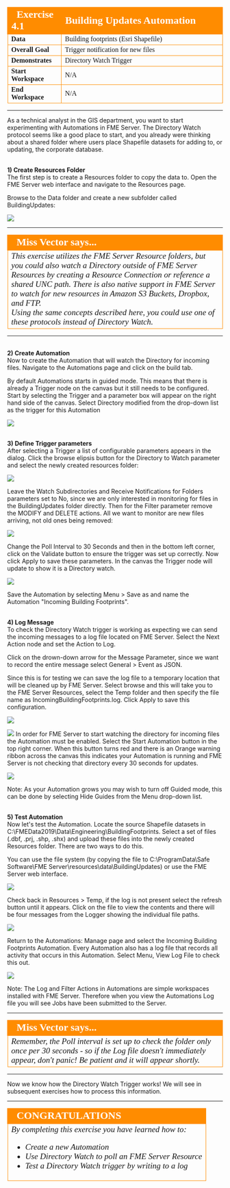 <!--Instructor Notes-->

<!--Exercise Section-->


<table style="border-spacing: 0px;border-collapse: collapse;font-family:serif">
<tr>
<td width=25% style="vertical-align:middle;background-color:darkorange;border: 2px solid darkorange">
<i class="fa fa-cogs fa-lg fa-pull-left fa-fw" style="color:white;padding-right: 12px;vertical-align:text-top"></i>
<span style="color:white;font-size:x-large;font-weight: bold">Exercise 4.1</span>
</td>
<td style="border: 2px solid darkorange;background-color:darkorange;color:white">
<span style="color:white;font-size:x-large;font-weight: bold">Building Updates Automation</span>
</td>
</tr>

<tr>
<td style="border: 1px solid darkorange; font-weight: bold">Data</td>
<td style="border: 1px solid darkorange">Building footprints (Esri Shapefile)</td>
</tr>

<tr>
<td style="border: 1px solid darkorange; font-weight: bold">Overall Goal</td>
<td style="border: 1px solid darkorange">Trigger notification for new files</td>
</tr>

<tr>
<td style="border: 1px solid darkorange; font-weight: bold">Demonstrates</td>
<td style="border: 1px solid darkorange">Directory Watch Trigger</td>
</tr>

<tr>
<td style="border: 1px solid darkorange; font-weight: bold">Start Workspace</td>
<td style="border: 1px solid darkorange">N/A</td>
</tr>

<tr>
<td style="border: 1px solid darkorange; font-weight: bold">End Workspace</td>
<td style="border: 1px solid darkorange">N/A</td>
</tr>

</table>

---

As a technical analyst in the GIS department, you want to start experimenting with Automations in FME Server. The Directory Watch protocol seems like a good place to start, and you already were thinking about a shared folder where users place Shapefile datasets for adding to, or updating, the corporate database.


<br>**1) Create Resources Folder**
<br>The first step is to create a Resources folder to copy the data to. Open the FME Server web interface and navigate to the Resources page.

Browse to the Data folder and create a new subfolder called BuildingUpdates:

![](./Images/Img4.400.Ex1.NewDataFolder.png)

---

<!--Person X Says Section-->

<table style="border-spacing: 0px">
<tr>
<td style="vertical-align:middle;background-color:darkorange;border: 2px solid darkorange">
<i class="fa fa-quote-left fa-lg fa-pull-left fa-fw" style="color:white;padding-right: 12px;vertical-align:text-top"></i>
<span style="color:white;font-size:x-large;font-weight: bold;font-family:serif">Miss Vector says...</span>
</td>
</tr>

<tr>
<td style="border: 1px solid darkorange">
<span style="font-family:serif; font-style:italic; font-size:larger">
This exercise utilizes the FME Server Resource folders, but you could also watch a Directory outside of FME Server Resources by creating a Resource Connection or reference a shared UNC path. There is also native support in FME Server to watch for new resources in Amazon S3 Buckets, Dropbox, and FTP.
<br>Using the same concepts described here, you could use one of these protocols instead of Directory Watch.
</td>
</tr>
</table>

---

<br>**2) Create Automation**
<br>Now to create the Automation that will watch the Directory for incoming files. Navigate to the Automations page and click on the build tab.

By default Automations starts in guided mode. This means that there is already a Trigger node on the canvas but it still needs to be configured. Start by selecting the Trigger and a parameter box will appear on the right hand side of the canvas.
Select Directory modified from the drop-down list as the trigger for this Automation

![](./Images/Img4.401.Ex1.NewTriggerDialog.png)

<br>**3) Define Trigger parameters**
<br>After selecting a Trigger a list of configurable parameters appears in the dialog. Click the browse elipsis button for the Directory to Watch parameter and select the newly created resources folder:

![](./Images/Img4.402.Ex1.DirectoryToWatch1.png)

Leave the Watch Subdirectories and Receive Notifications for Folders parameters set to No, since we are only interested in monitoring for files in the BuildingUpdates folder directly. Then for the Filter parameter remove the MODIFY and DELETE actions. All we want to monitor are new files arriving, not old ones being removed:

![](./Images/Img4.403.Ex1.DirectoryWatchFilter.png)

Change the Poll Interval to 30 Seconds and then in the bottom left corner, click on the Validate button to ensure the trigger was set up correctly. Now click Apply to save these parameters. In the canvas the Trigger node will update to show it is a Directory watch.

![](./Images/Img4.404.Ex1.CompleteDirectoryWatch.png)


Save the Automation by selecting Menu > Save as and name the Automation "Incoming Building Footprints".

<br>**4) Log Message**
<br>To check the Directory Watch trigger is working as expecting we can send the incoming messages to a log file located on FME Server. Select the Next Action node and set the Action to Log.

Click on the drown-down arrow for the Message Parameter, since we want to record the entire message select General > Event as JSON.

Since this is for testing we can save the log file to a temporary location that will be cleaned up by FME Server. Select browse and this will take you to the FME Server Resources, select the Temp folder and then specify the file name as IncomingBuildingFootprints.log. Click Apply to save this configuration.  

![](./Images/Img4.405.Ex1.LogMessageFilePath.png)


![](./Images/Img4.406.Ex1.CompleteLogMessage.png)
In order for FME Server to start watching the directory for incoming files the Automation must be enabled. Select the Start Automation button in the top right corner. When this button turns red and there is an Orange warning ribbon across the canvas this indicates your Automation is running and FME Server is not checking that directory every 30 seconds for updates.

![](./Images/Img4.407.Ex1.StartAutomation.png)

Note: As your Automation grows you may wish to turn off Guided mode, this can be done by selecting Hide Guides from the Menu drop-down list.


<br>**5) Test Automation**
<br>Now let's test the Automation. Locate the source Shapefile datasets in C:\FMEData2019\Data\Engineering\BuildingFootprints. Select a set of files (.dbf, .prj, .shp, .shx) and upload these files into the newly created Resources folder. There are two ways to do this.

You can use the file system (by copying the file to C:\ProgramData\Safe Software\FME Server\resources\data\BuildingUpdates) or use the FME Server web interface.

![](./Images/Img4.408.Ex1.DirectoryWatchDataInFolder.png)

Check back in Resources > Temp, if the log is not present select the refresh button until it appears. Click on the file to view the contents and there will be four messages from the Logger showing the individual file paths.

![](./Images/Img4.409.Ex1.ViewDirectoryWatchLog.png)

Return to the Automations: Manage page and select the Incoming Building Footprints Automation. Every Automation also has a log file that records all activity that occurs in this Automation. Select Menu, View Log File to check this out.

![](./Images/Img4.410.Ex1.ViewAutomationsLog.png)

Note: The Log and Filter Actions in Automations are simple workspaces installed with FME Server. Therefore when you view the Automations Log file you will see Jobs have been submitted to the Server.

---

<!--Person X Says Section-->

<table style="border-spacing: 0px">
<tr>
<td style="vertical-align:middle;background-color:darkorange;border: 2px solid darkorange">
<i class="fa fa-quote-left fa-lg fa-pull-left fa-fw" style="color:white;padding-right: 12px;vertical-align:text-top"></i>
<span style="color:white;font-size:x-large;font-weight: bold;font-family:serif">Miss Vector says...</span>
</td>
</tr>

<tr>
<td style="border: 1px solid darkorange">
<span style="font-family:serif; font-style:italic; font-size:larger">
Remember, the Poll interval is set up to check the folder only once per 30 seconds - so if the Log file doesn't immediately appear, don't panic! Be patient and it will appear shortly.
</td>
</tr>
</table>

---

Now we know how the Directory Watch Trigger works! We will see in subsequent exercises how to process this information.

---

<!--Exercise Congratulations Section-->

<table style="border-spacing: 0px">
<tr>
<td style="vertical-align:middle;background-color:darkorange;border: 2px solid darkorange">
<i class="fa fa-thumbs-o-up fa-lg fa-pull-left fa-fw" style="color:white;padding-right: 12px;vertical-align:text-top"></i>
<span style="color:white;font-size:x-large;font-weight: bold;font-family:serif">CONGRATULATIONS</span>
</td>
</tr>

<tr>
<td style="border: 1px solid darkorange">
<span style="font-family:serif; font-style:italic; font-size:larger">
By completing this exercise you have learned how to:
<br>
<ul><li>Create a new Automation</li>
<li>Use Directory Watch to poll an FME Server Resource</li>
<li>Test a Directory Watch trigger by writing to a log</li></ul>
</span>
</td>
</tr>
</table>   
